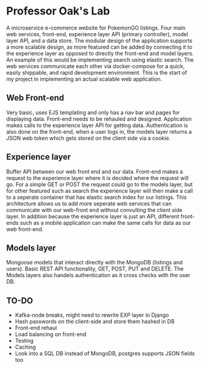 # Professor Oak's Lab

A microservice e-commerce website for PokemonGO listings. Four main web services, front-end, experience layer API (primary controller), model layer API, and a data store. The modular design of the application supports a more scalable design, as more featured can be added by connecting it to the experience layer as opposed to directly the front-end and model layers. An example of this would be implementing search using elastic search. The web services communicate each other via docker-compose for a quick, easily shippable, and rapid development environment. This is the start of my project in implementing an actual scalable web application.

## Web Front-end

Very basic, uses EJS templating and only has a nav bar and pages for displaying data. Front-end needs to be rehauled and designed. Application makes calls to the experience layer API for getting data. Authentication is also done on the front-end, when a user logs in, the models layer returns a JSON web token which gets stored on the client side via a cookie. 

## Experience layer

Buffer API between our web front end and our data. Front-end makes a request to the experience layer where it is decided where the request will go. For a simple GET or POST the request could go to the models layer, but for other featured such as search the experience layer will then make a call to a seperate container that has elastic search index for our listings. This architecture allows us to add more seperate web services that can communicate with our web-front end without convulting the client side layer. In addition because the experience layer is just an API, different front-ends such as a mobile application can make the same calls for data as our web front-end. 

## Models layer

Mongoose models that interact directly with the MongoDB (listings and users). Basic REST API functionality, GET, POST, PUT and DELETE. The Models layers also handels authentication as it cross checks with the user DB. 

## TO-DO
* Kafka-node breaks, might need to rewrite EXP layer in Django 
* Hash passwords on the client-side and store them hashed in DB
* Front-end rehaul
* Load balancing on front-end
* Testing
* Caching 
* Look into a SQL DB instead of MongoDB, postgres supports JSON fields too
